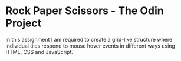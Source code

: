 # **Rock Paper Scissors - The Odin Project**

In this assignment I am required to create a grid-like structure where individual tiles respond to mouse hover events in different ways using HTML, CSS and JavaScript.
